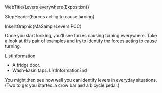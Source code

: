 WebTitle{Levers everywhere(Exposition)}

StepHeader{Forces acting to cause turning}

InsertGraphic{MaSampleLeversIPCC}

Once you start looking, you'll see forces causing turning everywhere. Take a look at this pair of examples and try to identify the forces acting to cause turning.

ListInformation
- A fridge door.
- Wash-basin taps.
ListInformationEnd

You might then see how well you can identify levers in everyday situations. (Two to get you started: a crow bar and a bicycle pedal.)

 
 
